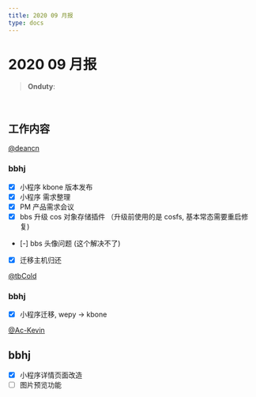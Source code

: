 ```yaml
---
title: 2020 09 月报
type: docs
---
```



#  2020 09 月报

> **Onduty**: 
<br>

## 工作内容

[@deancn](https://github.com/deancn)

### bbhj

- [x] 小程序 kbone 版本发布
- [x] 小程序 需求整理
- [x] PM 产品需求会议
- [x] bbs 升级 cos 对象存储插件 （升级前使用的是 cosfs, 基本常态需要重启修复)
- [-] bbs 头像问题 (这个解决不了)
- [x] 迁移主机归还

[@tbCold](https://github.com/tbCold)

### bbhj
- [x] 小程序迁移, wepy -> kbone


[@Ac-Kevin](https://github.com/Ac-Kevin)

## bbhj
- [x] 小程序详情页面改造
- [ ] 图片预览功能
